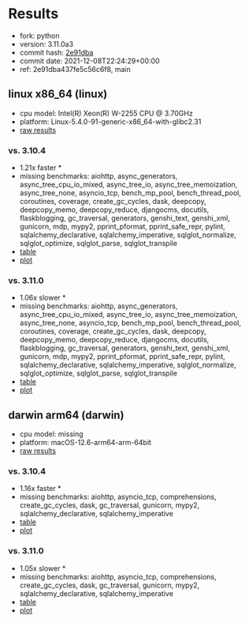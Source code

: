 # Results

- fork: python
- version: 3.11.0a3
- commit hash: [2e91dba](https://github.com/python/cpython/commit/2e91dba)
- commit date: 2021-12-08T22:24:29+00:00
- ref: 2e91dba437fe5c56c6f8, main

## linux x86_64 (linux)

- cpu model: Intel(R) Xeon(R) W-2255 CPU @ 3.70GHz
- platform: Linux-5.4.0-91-generic-x86_64-with-glibc2.31
- [raw results](bm-20211208-linux-x86_64-python-main-3.11.0a3-2e91dba.json)

### vs. 3.10.4

- 1.21x faster \*
- missing benchmarks: aiohttp, async_generators, async_tree_cpu_io_mixed, async_tree_io, async_tree_memoization, async_tree_none, asyncio_tcp, bench_mp_pool, bench_thread_pool, coroutines, coverage, create_gc_cycles, dask, deepcopy, deepcopy_memo, deepcopy_reduce, djangocms, docutils, flaskblogging, gc_traversal, generators, genshi_text, genshi_xml, gunicorn, mdp, mypy2, pprint_pformat, pprint_safe_repr, pylint, sqlalchemy_declarative, sqlalchemy_imperative, sqlglot_normalize, sqlglot_optimize, sqlglot_parse, sqlglot_transpile
- [table](bm-20211208-linux-x86_64-python-main-3.11.0a3-2e91dba-vs-3.10.4.md)
- [plot](bm-20211208-linux-x86_64-python-main-3.11.0a3-2e91dba-vs-3.10.4.png)

### vs. 3.11.0

- 1.06x slower \*
- missing benchmarks: aiohttp, async_generators, async_tree_cpu_io_mixed, async_tree_io, async_tree_memoization, async_tree_none, asyncio_tcp, bench_mp_pool, bench_thread_pool, coroutines, coverage, create_gc_cycles, dask, deepcopy, deepcopy_memo, deepcopy_reduce, djangocms, docutils, flaskblogging, gc_traversal, generators, genshi_text, genshi_xml, gunicorn, mdp, mypy2, pprint_pformat, pprint_safe_repr, pylint, sqlalchemy_declarative, sqlalchemy_imperative, sqlglot_normalize, sqlglot_optimize, sqlglot_parse, sqlglot_transpile
- [table](bm-20211208-linux-x86_64-python-main-3.11.0a3-2e91dba-vs-3.11.0.md)
- [plot](bm-20211208-linux-x86_64-python-main-3.11.0a3-2e91dba-vs-3.11.0.png)

## darwin arm64 (darwin)

- cpu model: missing
- platform: macOS-12.6-arm64-arm-64bit
- [raw results](bm-20211208-darwin-arm64-python-2e91dba437fe5c56c6f8-3.11.0a3-2e91dba.json)

### vs. 3.10.4

- 1.16x faster \*
- missing benchmarks: aiohttp, asyncio_tcp, comprehensions, create_gc_cycles, dask, gc_traversal, gunicorn, mypy2, sqlalchemy_declarative, sqlalchemy_imperative
- [table](bm-20211208-darwin-arm64-python-2e91dba437fe5c56c6f8-3.11.0a3-2e91dba-vs-3.10.4.md)
- [plot](bm-20211208-darwin-arm64-python-2e91dba437fe5c56c6f8-3.11.0a3-2e91dba-vs-3.10.4.png)

### vs. 3.11.0

- 1.05x slower \*
- missing benchmarks: aiohttp, asyncio_tcp, comprehensions, create_gc_cycles, dask, gc_traversal, gunicorn, mypy2, sqlalchemy_declarative, sqlalchemy_imperative
- [table](bm-20211208-darwin-arm64-python-2e91dba437fe5c56c6f8-3.11.0a3-2e91dba-vs-3.11.0.md)
- [plot](bm-20211208-darwin-arm64-python-2e91dba437fe5c56c6f8-3.11.0a3-2e91dba-vs-3.11.0.png)

